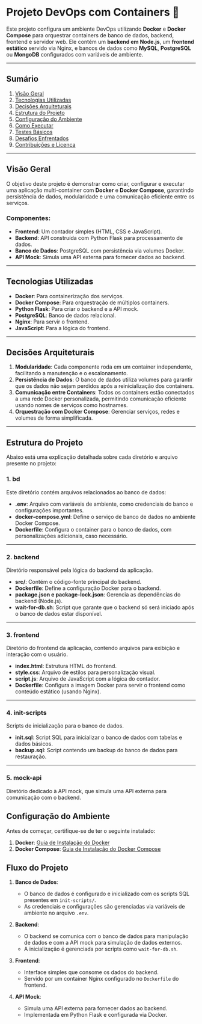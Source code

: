 # Projeto DevOps com Containers 🐳

Este projeto configura um ambiente DevOps utilizando **Docker** e **Docker Compose** para orquestrar containers de banco de dados, backend, frontend e servidor web. Ele contém um **backend em Node.js**, um **frontend estático** servido via Nginx, e bancos de dados como **MySQL**, **PostgreSQL** ou **MongoDB** configurados com variáveis de ambiente.

---

## Sumário

1. [Visão Geral](#visão-geral)
2. [Tecnologias Utilizadas](#tecnologias-utilizadas)
3. [Decisões Arquiteturais](#decisões-arquiteturais)
4. [Estrutura do Projeto](#estrutura-do-projeto)
5. [Configuração do Ambiente](#configuração-do-ambiente)
6. [Como Executar](#como-executar)
7. [Testes Básicos](#testes-básicos)
8. [Desafios Enfrentados](#desafios-enfrentados)
9. [Contribuições e Licença](#contribuições-e-licença)

---

## Visão Geral

O objetivo deste projeto é demonstrar como criar, configurar e executar uma aplicação multi-container com **Docker** e **Docker Compose**, garantindo persistência de dados, modularidade e uma comunicação eficiente entre os serviços.

### Componentes:

- **Frontend**: Um contador simples (HTML, CSS e JavaScript).
- **Backend**: API construída com Python Flask para processamento de dados.
- **Banco de Dados**: PostgreSQL com persistência via volumes Docker.
- **API Mock**: Simula uma API externa para fornecer dados ao backend.

---

## Tecnologias Utilizadas

- **Docker**: Para containerização dos serviços.
- **Docker Compose**: Para orquestração de múltiplos containers.
- **Python Flask**: Para criar o backend e a API mock.
- **PostgreSQL**: Banco de dados relacional.
- **Nginx**: Para servir o frontend.
- **JavaScript**: Para a lógica do frontend.

---

## Decisões Arquiteturais

1. **Modularidade**: Cada componente roda em um container independente, facilitando a manutenção e o escalonamento.
2. **Persistência de Dados**: O banco de dados utiliza volumes para garantir que os dados não sejam perdidos após a reinicialização dos containers.
3. **Comunicação entre Containers**: Todos os containers estão conectados a uma rede Docker personalizada, permitindo comunicação eficiente usando nomes de serviços como hostnames.
4. **Orquestração com Docker Compose**: Gerenciar serviços, redes e volumes de forma simplificada.

---


## Estrutura do Projeto

Abaixo está uma explicação detalhada sobre cada diretório e arquivo presente no projeto:

### 1. **bd**
Este diretório contém arquivos relacionados ao banco de dados:

- **.env**: Arquivo com variáveis de ambiente, como credenciais do banco e configurações importantes.
- **docker-compose.yml**: Define o serviço de banco de dados no ambiente Docker Compose.
- **Dockerfile**: Configura o container para o banco de dados, com personalizações adicionais, caso necessário.

---

### 2. **backend**
Diretório responsável pela lógica do backend da aplicação.

- **src/**: Contém o código-fonte principal do backend.
- **Dockerfile**: Define a configuração Docker para o backend.
- **package.json e package-lock.json**: Gerencia as dependências do backend (Node.js).
- **wait-for-db.sh**: Script que garante que o backend só será iniciado após o banco de dados estar disponível.

---

### 3. **frontend**
Diretório do frontend da aplicação, contendo arquivos para exibição e interação com o usuário.

- **index.html**: Estrutura HTML do frontend.
- **style.css**: Arquivo de estilos para personalização visual.
- **script.js**: Arquivo de JavaScript com a lógica do contador.
- **Dockerfile**: Configura a imagem Docker para servir o frontend como conteúdo estático (usando Nginx).

---

### 4. **init-scripts**
Scripts de inicialização para o banco de dados.

- **init.sql**: Script SQL para inicializar o banco de dados com tabelas e dados básicos.
- **backup.sql**: Script contendo um backup do banco de dados para restauração.

---

### 5. **mock-api**
Diretório dedicado à API mock, que simula uma API externa para comunicação com o backend.

## Configuração do Ambiente

Antes de começar, certifique-se de ter o seguinte instalado:

1. **Docker**: [Guia de Instalação do Docker](https://www.docker.com/get-started)
2. **Docker Compose**: [Guia de Instalação do Docker Compose](https://docs.docker.com/compose/install/)

## Fluxo do Projeto

1. **Banco de Dados**:
   - O banco de dados é configurado e inicializado com os scripts SQL presentes em `init-scripts/`.
   - As credenciais e configurações são gerenciadas via variáveis de ambiente no arquivo `.env`.

2. **Backend**:
   - O backend se comunica com o banco de dados para manipulação de dados e com a API mock para simulação de dados externos.
   - A inicialização é gerenciada por scripts como `wait-for-db.sh`.

3. **Frontend**:
   - Interface simples que consome os dados do backend.
   - Servido por um container Nginx configurado no `Dockerfile` do frontend.

4. **API Mock**:
   - Simula uma API externa para fornecer dados ao backend.
   - Implementada em Python Flask e configurada via Docker.
